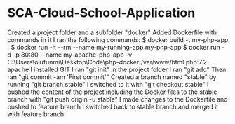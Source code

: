 # SCA-Cloud-School-Application
Created a project folder and a subfolder "docker"
Added Dockerfile with commands in it
I ran the following commands:
$ docker build -t my-php-app .
$ docker run -it --rm --name my-running-app my-php-app
$ docker run -d -p 80:80 --name my-apache-php-app -v C:\Users\olufunmi\Desktop\Code\php-docker:/var/www/html php:7.2-apache
I installed GIT
I ran "git init" in the project folder
I ran "git add"
Then ran "git commit -am 'First commit'"
Created a branch named "stable" by running "git branch stable"
I switched to it with "git checkout stable"
I pushed the content of the project including the Docker files to the stable branch with "git push origin -u stable"
I made changes to the Dockerfile and pushed to feature branch
I switched back to stable branch and merged it with feature branch
